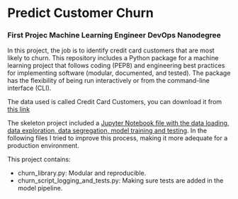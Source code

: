 # Predict Customer Churn
### First Projec Machine Learning Engineer DevOps Nanodegree

In this project, the job is to identify credit card customers that are most likely to churn. This repository includes a Python package for a machine learning project that follows coding (PEP8) and engineering best practices for implementing software (modular, documented, and tested). The package has the flexibility of being run interactively or from the command-line interface (CLI).

The data used is called Credit Card Customers, you can download it from [this link](https://www.kaggle.com/sakshigoyal7/credit-card-customers/code)

The skeleton project included a [Jupyter Notebook file with the data loading, data exploration, data segregation, model training and testing](https://github.com/apolanco3225/customer-churn/blob/main/churn_notebook.ipynb). In the following files I tried to improve this process, making it more adequate for a production environment.

This project contains:
* churn_library.py: Modular and reproducible.
* churn_script_logging_and_tests.py: Making sure tests are added in the model pipeline.

